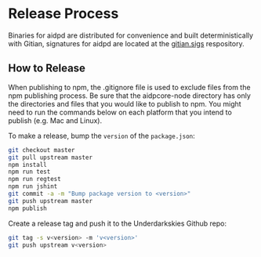 # Release Process

Binaries for aidpd are distributed for convenience and built deterministically with Gitian, signatures for aidpd are located at the [gitian.sigs](https://github.com/underdarkskies/gitian.sigs) respository.

## How to Release

When publishing to npm, the .gitignore file is used to exclude files from the npm publishing process. Be sure that the aidpcore-node directory has only the directories and files that you would like to publish to npm. You might need to run the commands below on each platform that you intend to publish (e.g. Mac and Linux).

To make a release, bump the `version` of the `package.json`:

```bash
git checkout master
git pull upstream master
npm install
npm run test
npm run regtest
npm run jshint
git commit -a -m "Bump package version to <version>"
git push upstream master
npm publish
```

Create a release tag and push it to the Underdarkskies Github repo:

```bash
git tag -s v<version> -m 'v<version>'
git push upstream v<version>
```
